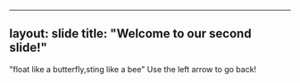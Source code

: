 ---
layout: slide
title: "Welcome to our second slide!"
--
"float like a butterfly,sting like a bee"
Use the left arrow to go back!
